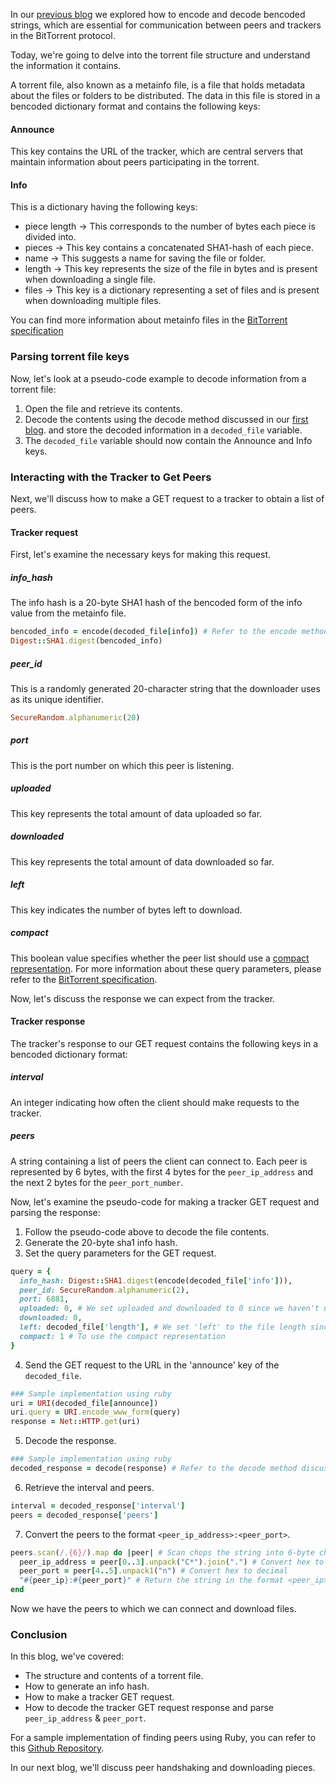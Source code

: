 In our [previous blog](/lets_implement_bittorrent_from_scratch_part_0) we explored how to encode and decode bencoded strings, which are essential for communication between peers and trackers in the BitTorrent protocol.

Today, we're going to delve into the torrent file structure and understand the information it contains.

A torrent file, also known as a metainfo file, is a file that holds metadata about the files or folders to be distributed. The data in this file is stored in a bencoded dictionary format and contains the following keys:
#### Announce
This key contains the URL of the tracker, which are central servers that maintain information about peers participating in the torrent.
#### Info 
This is a dictionary having the following keys:
-  piece length -> This corresponds to the number of bytes each piece is divided into.
-  pieces -> This key contains a concatenated SHA1-hash of each piece.
-  name -> This suggests a name for saving the file or folder.
-  length -> This key represents the size of the file in bytes and is present when downloading a single file.
-  files -> This key is a dictionary representing a set of files and is present when downloading multiple files.

You can find more information about metainfo files in the [BitTorrent specification](https://bittorrent.org/beeps/bep_0003.html#metainfo-files)

### Parsing torrent file keys
 Now, let's look at a pseudo-code example to decode information from a torrent file:

 1. Open the file and retrieve its contents.
 2. Decode the contents using the decode method discussed in our [first blog](lets_implement_bittorrent_from_scratch_part_0). and store the decoded information in a `decoded_file` variable.
 3. The `decoded_file` variable should now contain the Announce and Info keys.

### Interacting with the Tracker to Get Peers

Next, we'll discuss how to make a GET request to a tracker to obtain a list of peers.

#### Tracker request
First, let's examine the necessary keys for making this request.

##### info_hash
The info hash is a 20-byte SHA1 hash of the bencoded form of the info value from the metainfo file.
```ruby
bencoded_info = encode(decoded_file[info]) # Refer to the encode method in the first blog
Digest::SHA1.digest(bencoded_info)
```

##### peer_id
This is a randomly generated 20-character string that the downloader uses as its unique identifier.
```ruby
SecureRandom.alphanumeric(20)
```

##### port
This is the port number on which this peer is listening.

##### uploaded
This key represents the total amount of data uploaded so far.

##### downloaded
This key represents the total amount of data downloaded so far.

##### left
This key indicates the number of bytes left to download.

##### compact
This boolean value specifies whether the peer list should use a [compact representation](bittorrent.org/beeps/bep_0023.html).
For more information about these query parameters, please refer to the [BitTorrent specification](https://bittorrent.org/beeps/bep_0003.html#trackers).

Now, let's discuss the response we can expect from the tracker.

#### Tracker response
The tracker's response to our GET request contains the following keys in a bencoded dictionary format:

##### interval
An integer indicating how often the client should make requests to the tracker.

##### peers
A string containing a list of peers the client can connect to. Each peer is represented by 6 bytes, with the first 4 bytes for the `peer_ip_address` and the next 2 bytes for the `peer_port_number`.

Now, let's examine the pseudo-code for making a tracker GET request and parsing the response:

1. Follow the pseudo-code above to decode the file contents.
2. Generate the 20-byte sha1 info hash.
3. Set the query parameters for the GET request.
```ruby
query = {
  info_hash: Digest::SHA1.digest(encode(decoded_file['info'])),
  peer_id: SecureRandom.alphanumeric(2),
  port: 6881,
  uploaded: 0, # We set uploaded and downloaded to 0 since we haven't uploaded or downloaded anything yet
  downloaded: 0,
  left: decoded_file['length'], # We set 'left' to the file length since we haven't downloaded anything yet
  compact: 1 # To use the compact representation
}
```
4. Send the GET request to the URL in the 'announce' key of the `decoded_file`.
```ruby
### Sample implementation using ruby
uri = URI(decoded_file[announce])
uri.query = URI.encode_www_form(query)
response = Net::HTTP.get(uri)
```

5. Decode the response.
```ruby
### Sample implementation using ruby
decoded_response = decode(response) # Refer to the decode method discussed in the first blog
```

6. Retrieve the interval and peers.
```ruby
interval = decoded_response['interval']
peers = decoded_response['peers']
```
7. Convert the peers to the format `<peer_ip_address>:<peer_port>`.
```ruby
peers.scan(/.{6}/).map do |peer| # Scan chops the string into 6-byte chunks
  peer_ip_address = peer[0..3].unpack("C*").join(".") # Convert hex to decimal
  peer_port = peer[4..5].unpack1("n") # Convert hex to decimal
  "#{peer_ip}:#{peer_port}" # Return the string in the format <peer_ip>:<peer_port>
end
```

Now we have the peers to which we can connect and download files.

### Conclusion
In this blog, we've covered:
- The structure and contents of a torrent file.
- How to generate an info hash.
- How to make a tracker GET request.
- How to decode the tracker GET request response and parse `peer_ip_address` & `peer_port`.

For a sample implementation of finding peers using Ruby, you can refer to this [Github Repository](https://github.com/abhirampai/codecrafters-bittorrent-ruby/blob/master/app/bit_torrent_client.rb#L36).

In our next blog, we'll discuss peer handshaking and downloading pieces.
